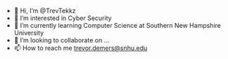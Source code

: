- 👋 Hi, I’m @TrevTekkz
- 👀 I’m interested in Cyber Security
- 🌱 I’m currently learning Computer Science at Southern New Hampshire University
- 💞️ I’m looking to collaborate on ...
- 📫 How to reach me trevor.demers@snhu.edu

<!---
TrevTekkz/TrevTekkz is a ✨ special ✨ repository because its `README.md` (this file) appears on your GitHub profile.
You can click the Preview link to take a look at your changes.
--->

